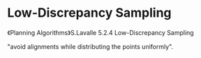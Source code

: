 # Low-Discrepancy Sampling
《Planning Algorithms》S.Lavalle 5.2.4 Low-Discrepancy Sampling

"avoid alignments while distributing the points uniformly".